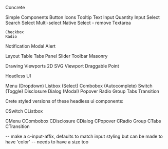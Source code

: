 Concrete

  Simple Components
    Button
    Icons
    Tooltip
    Text Input
    Quantity Input
    Select
    Search Select
    Multi-select
    Native Select - remove
    Textarea

    Checkbox
    Radio

  Notification
    Modal
    Alert

  Layout
    Table
    Tabs
    Panel Slider
    Toolbar
    Masonry

  Drawing
    Viewports
    2D SVG Viewport
  Draggable Point



Headless UI

  Menu (Dropdown)
  Listbox (Select)
  Combobox (Autocomplete)
  Switch (Toggle)
  Disclosure
  Dialog (Modal)
  Popover
  Radio Group
  Tabs
  Transition





Crete styled versions of these headless ui components:

  CSwitch
  CListbox

  CMenu
  CCombobox
  CDisclosure
  CDialog
  CPopover
  CRadio Group
  CTabs
  CTransition


  -- make a c-input-affix, defaults to match input styling but can be made to have 'color'
    -- needs to have a size too
